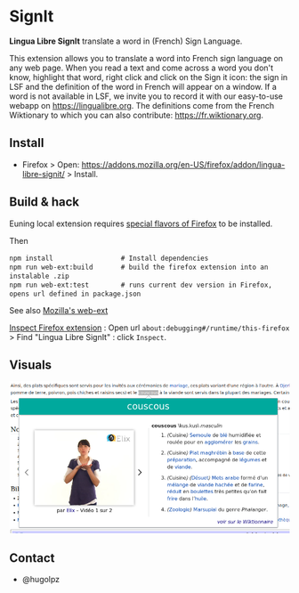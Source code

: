 # SignIt
**Lingua Libre SignIt** translate a word in (French) Sign Language.

This extension allows you to translate a word into French sign language on any web page. When you read a text and come across a word you don't know, highlight that word, right click and click on the Sign it icon: the sign in LSF and the definition of the word in French will appear on a window. If a word is not available in LSF, we invite you to record it with our easy-to-use webapp on https://lingualibre.org. The definitions come from the French Wiktionary to which you can also contribute: https://fr.wiktionary.org.

## Install
* Firefox > Open: https://addons.mozilla.org/en-US/firefox/addon/lingua-libre-signit/ > Install.

## Build & hack
Euning local extension requires [special flavors of Firefox](https://support.mozilla.org/en-US/kb/add-on-signing-in-firefox?as=u&utm_source=inproduct#w_what-are-my-options-if-i-want-to-use-an-unsigned-add-on-advanced-users) to be installed.

Then

```
npm install                 # Install dependencies
npm run web-ext:build       # build the firefox extension into an instalable .zip
npm run web-ext:test        # runs current dev version in Firefox, opens url defined in package.json
```
See also [Mozilla's web-ext](https://github.com/mozilla/web-ext)

[Inspect Firefox extension](https://extensionworkshop.com/documentation/develop/debugging/) : Open url `about:debugging#/runtime/this-firefox` > Find "Lingua Libre SignIt" : click `Inspect`.

## Visuals
<img src="doc/LinguaLibre_SignIt-01.png"/>

## Contact
* @hugolpz
